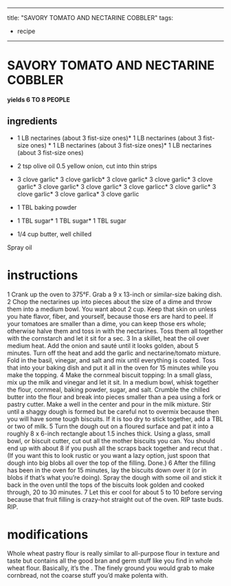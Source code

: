 

	
---
title: "SAVORY TOMATO AND NECTARINE COBBLER"
tags:
  - recipe
---
# SAVORY TOMATO AND NECTARINE COBBLER
#### yields 6 TO 8 PEOPLE
## ingredients
* 1 LB nectarines (about 3 fist-size ones)* 1 LB nectarines (about 3 fist-size ones) * 1 LB nectarines (about 3 fist-size ones)* 1 LB nectarines (about 3 fist-size ones)
* 2 tsp olive oil
0.5 yellow onion, cut into thin strips
* 3 clove garlic* 3 clove garlicb* 3 clove garlic* 3 clove garlic* 3 clove garlic* 3 clove garlic* 3 clove garlic* 3 clove garlicc* 3 clove garlic* 3 clove garlic* 3 clove garlica* 3 clove garlic
* 1 TBL baking powder

* 1 TBL sugar* 1 TBL sugar* 1 TBL sugar
* 1/4 cup butter, well chilled

Spray oil

# instructions
1 Crank up the oven to 375°F. Grab a 9 x 13-inch or similar-size baking dish.
2 Chop the nectarines up into pieces about the size of a dime and throw them into a medium bowl. You want about 2 cup. Keep that skin on unless you hate flavor, fiber, and yourself, because those  ers are hard to peel. If your tomatoes are smaller than a dime, you can keep those  ers whole; otherwise halve them and toss in with the nectarines. Toss them all together with the cornstarch and let it sit for a sec.
3 In a skillet, heat the oil over medium heat. Add the onion and sauté until it looks golden, about 5 minutes. Turn off the heat and add the garlic and nectarine/tomato mixture. Fold in the basil, vinegar, and salt and mix until everything is coated. Toss that into your baking dish and put it all in the oven for 15 minutes while you make the topping.
4 Make the cornmeal biscuit topping: In a small glass, mix up the milk and vinegar and let it sit. In a medium bowl, whisk together the flour, cornmeal, baking powder, sugar, and salt. Crumble the chilled butter into the flour and break into pieces smaller than a pea using a fork or pastry cutter. Make a well in the center and pour in the milk mixture. Stir until a shaggy dough is formed but be careful not to overmix because then you will have some tough biscuits. If it is too dry to stick together, add a TBL or two of milk.
5 Turn the dough out on a floured surface and pat it into a roughly 8 x 6-inch rectangle about 1.5 inches thick. Using a glass, small bowl, or biscuit cutter, cut out all the mother biscuits you can. You should end up with about 8 if you push all the scraps back together and recut that   . (If you want this    to look rustic or you want a lazy option, just spoon that dough into big blobs all over the top of the filling. Done.)
6 After the filling has been in the oven for 15 minutes, lay the biscuits down over it (or in blobs if that’s what you’re doing). Spray the dough with some oil and stick it back in the oven until the tops of the biscuits look golden and cooked through, 20 to 30 minutes.
7 Let this  er cool for about 5 to 10 before serving because that fruit filling is crazy-hot straight out of the oven. RIP taste buds. RIP.

# modifications

Whole wheat pastry flour is really similar to all-purpose flour in texture and taste but contains all the good bran and germ stuff like you find in whole wheat flour. Basically, it’s the   .
 The finely ground    you would grab to make cornbread, not the coarse stuff you’d make polenta with.
	

